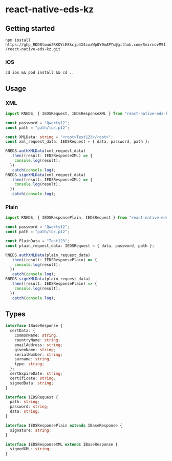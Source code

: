 # react-native-eds-kz

## Getting started

`npm install https://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@github.com/SmirnovM91/react-native-eds-kz.git`

### iOS

`cd ios && pod install && cd ..`

## Usage

### XML

```typescript
import RNEDS, { IEDSRequest, IEDSResponseXML } from "react-native-eds-kz";

const password = "Qwerty12";
const path = "path/to/.p12";

const XMLData: string = "<root>Test123</root>";
const xml_request_data: IEDSRequest = { data, password, path };

RNEDS.authXMLData(xml_request_data)
  .then((result: IEDSResponseXML) => {
    console.log(result);
  })
  .catch(console.log);
RNEDS.signXMLData(xml_request_data)
  .then((result: IEDSResponseXML) => {
    console.log(result);
  })
  .catch(console.log);
```

### Plain

```typescript
import RNEDS, { IEDSResponsePlain, IEDSRequest } from "react-native-eds-kz";

const password = "Qwerty12";
const path = "path/to/.p12";

const PlainData = "Test123";
const plain_request_data: IEDSRequest = { data, password, path };

RNEDS.authXMLData(plain_request_data)
  .then((result: IEDSResponsePlain) => {
    console.log(result);
  })
  .catch(console.log);
RNEDS.signXMLData(plain_request_data)
  .then((result: IEDSResponsePlain) => {
    console.log(result);
  })
  .catch(console.log);
```

## Types

```typescript
interface IBaseResponse {
  certData: {
    commonName: string;
    countryName: string;
    emailAddress: string;
    givenName: string;
    serialNumber: string;
    surname: string;
    type: string;
  };
  certExpireDate: string;
  certificate: string;
  signedData: string;
}

interface IEDSRequest {
  path: string;
  password: string;
  data: string;
}

interface IEDSResponsePlain extends IBaseResponse {
  signature: string;
}

interface IEDSResponseXML extends IBaseResponse {
  signedXML: string;
}
```
